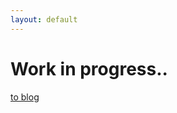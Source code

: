 ```yaml
---
layout: default
---
```


# Work in progress..


[to blog](https://dgallego58.github.io/vistazo-a-la-arquitectura-hexagonal/2022/05/27/home)

